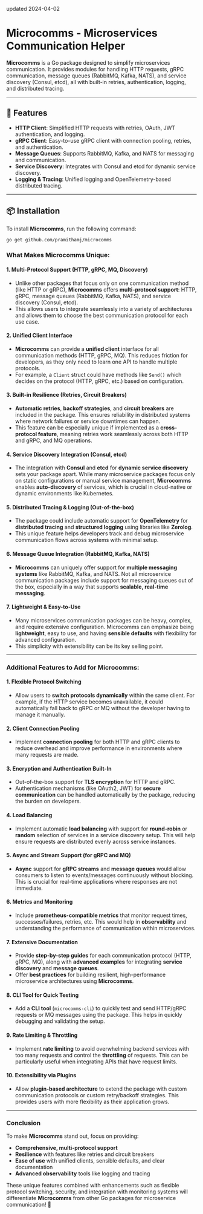 updated 2024-04-02

# Microcomms - Microservices Communication Helper

**Microcomms** is a Go package designed to simplify microservices communication. It provides modules for handling HTTP requests, gRPC communication, message queues (RabbitMQ, Kafka, NATS), and service discovery (Consul, etcd), all with built-in retries, authentication, logging, and distributed tracing.

---

## 🚀 Features

- **HTTP Client**: Simplified HTTP requests with retries, OAuth, JWT authentication, and logging.
- **gRPC Client**: Easy-to-use gRPC client with connection pooling, retries, and authentication.
- **Message Queues**: Supports RabbitMQ, Kafka, and NATS for messaging and communication.
- **Service Discovery**: Integrates with Consul and etcd for dynamic service discovery.
- **Logging & Tracing**: Unified logging and OpenTelemetry-based distributed tracing.

---

## 📦 Installation

To install **Microcomms**, run the following command:

```sh
go get github.com/pramithamj/microcomms
```

### **What Makes Microcomms Unique:**

#### 1. **Multi-Protocol Support (HTTP, gRPC, MQ, Discovery)**
   - Unlike other packages that focus only on one communication method (like HTTP or gRPC), **Microcomms** offers **multi-protocol support**: HTTP, gRPC, message queues (RabbitMQ, Kafka, NATS), and service discovery (Consul, etcd).
   - This allows users to integrate seamlessly into a variety of architectures and allows them to choose the best communication protocol for each use case.

#### 2. **Unified Client Interface**
   - **Microcomms** can provide a **unified client** interface for all communication methods (HTTP, gRPC, MQ). This reduces friction for developers, as they only need to learn one API to handle multiple protocols.
   - For example, a `Client` struct could have methods like `Send()` which decides on the protocol (HTTP, gRPC, etc.) based on configuration.

#### 3. **Built-in Resilience (Retries, Circuit Breakers)**
   - **Automatic retries**, **backoff strategies**, and **circuit breakers** are included in the package. This ensures reliability in distributed systems where network failures or service downtimes can happen.
   - This feature can be especially unique if implemented as a **cross-protocol feature**, meaning retries work seamlessly across both HTTP and gRPC, and MQ operations.

#### 4. **Service Discovery Integration (Consul, etcd)**
   - The integration with **Consul** and **etcd** for **dynamic service discovery** sets your package apart. While many microservice packages focus only on static configurations or manual service management, **Microcomms** enables **auto-discovery** of services, which is crucial in cloud-native or dynamic environments like Kubernetes.

#### 5. **Distributed Tracing & Logging (Out-of-the-box)**
   - The package could include automatic support for **OpenTelemetry** for **distributed tracing** and **structured logging** using libraries like **Zerolog**.
   - This unique feature helps developers track and debug microservice communication flows across systems with minimal setup.

#### 6. **Message Queue Integration (RabbitMQ, Kafka, NATS)**
   - **Microcomms** can uniquely offer support for **multiple messaging systems** like RabbitMQ, Kafka, and NATS. Not all microservice communication packages include support for messaging queues out of the box, especially in a way that supports **scalable, real-time messaging**.

#### 7. **Lightweight & Easy-to-Use**
   - Many microservices communication packages can be heavy, complex, and require extensive configuration. Microcomms can emphasize being **lightweight**, easy to use, and having **sensible defaults** with flexibility for advanced configuration.
   - This simplicity with extensibility can be its key selling point.

---

### **Additional Features to Add for Microcomms:**

#### 1. **Flexible Protocol Switching**
   - Allow users to **switch protocols dynamically** within the same client. For example, if the HTTP service becomes unavailable, it could automatically fall back to gRPC or MQ without the developer having to manage it manually.

#### 2. **Client Connection Pooling**
   - Implement **connection pooling** for both HTTP and gRPC clients to reduce overhead and improve performance in environments where many requests are made.

#### 3. **Encryption and Authentication Built-In**
   - Out-of-the-box support for **TLS encryption** for HTTP and gRPC.
   - Authentication mechanisms (like OAuth2, JWT) for **secure communication** can be handled automatically by the package, reducing the burden on developers.

#### 4. **Load Balancing**
   - Implement automatic **load balancing** with support for **round-robin** or **random** selection of services in a service discovery setup. This will help ensure requests are distributed evenly across service instances.

#### 5. **Async and Stream Support (for gRPC and MQ)**
   - **Async** support for **gRPC streams** and **message queues** would allow consumers to listen to events/messages continuously without blocking. This is crucial for real-time applications where responses are not immediate.

#### 6. **Metrics and Monitoring**
   - Include **prometheus-compatible metrics** that monitor request times, successes/failures, retries, etc. This would help in **observability** and understanding the performance of communication within microservices.

#### 7. **Extensive Documentation**
   - Provide **step-by-step guides** for each communication protocol (HTTP, gRPC, MQ), along with **advanced examples** for integrating **service discovery** and **message queues**.
   - Offer **best practices** for building resilient, high-performance microservice architectures using **Microcomms**.

#### 8. **CLI Tool for Quick Testing**
   - Add a **CLI tool** (`microcomms-cli`) to quickly test and send HTTP/gRPC requests or MQ messages using the package. This helps in quickly debugging and validating the setup.

#### 9. **Rate Limiting & Throttling**
   - Implement **rate limiting** to avoid overwhelming backend services with too many requests and control the **throttling** of requests. This can be particularly useful when integrating APIs that have request limits.

#### 10. **Extensibility via Plugins**
   - Allow **plugin-based architecture** to extend the package with custom communication protocols or custom retry/backoff strategies. This provides users with more flexibility as their application grows.

---

### **Conclusion**

To make **Microcomms** stand out, focus on providing:
- **Comprehensive, multi-protocol support**
- **Resilience** with features like retries and circuit breakers
- **Ease of use** with unified clients, sensible defaults, and clear documentation
- **Advanced observability** tools like logging and tracing

These unique features combined with enhancements such as flexible protocol switching, security, and integration with monitoring systems will differentiate **Microcomms** from other Go packages for microservice communication! 🚀
